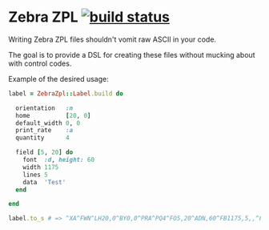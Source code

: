 Zebra ZPL [![build status][status-image]][ci]
=============================================

Writing Zebra ZPL files shouldn't vomit raw ASCII in your code.

The goal is to provide a DSL for creating these files without mucking about with control codes.

Example of the desired usage:

```ruby
label = ZebraZpl::Label.build do

  orientation   :n
  home          [20, 0]
  default_width 0, 0
  print_rate    :a
  quantity      4

  field [5, 20] do
    font  :d, height: 60
    width 1175
    lines 5
    data  'Test'
  end

end

label.to_s # => ^XA^FWN^LH20,0^BY0,0^PRA^PQ4^FO5,20^ADN,60^FB1175,5,,^FDTest^FS^XZ
```

<!-- links -->
[ci]: http://travis-ci.org/BM5k/zebra_zpl "build status"

<!-- images -->
[status-image]: https://secure.travis-ci.org/BM5k/zebra_zpl.png?branch=master
